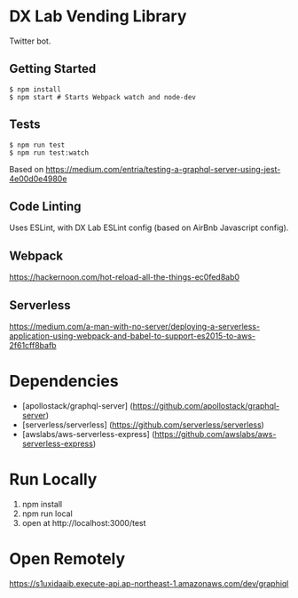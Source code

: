# DX Lab Vending Library

Twitter bot.

## Getting Started

```
$ npm install
$ npm start # Starts Webpack watch and node-dev
```

## Tests

```
$ npm run test
$ npm run test:watch
```

Based on https://medium.com/entria/testing-a-graphql-server-using-jest-4e00d0e4980e

## Code Linting

Uses ESLint, with DX Lab ESLint config (based on AirBnb Javascript config).

## Webpack

https://hackernoon.com/hot-reload-all-the-things-ec0fed8ab0

## Serverless

https://medium.com/a-man-with-no-server/deploying-a-serverless-application-using-webpack-and-babel-to-support-es2015-to-aws-2f61cff8bafb

# Dependencies
* [apollostack/graphql-server] (https://github.com/apollostack/graphql-server)
* [serverless/serverless] (https://github.com/serverless/serverless)
* [awslabs/aws-serverless-express] (https://github.com/awslabs/aws-serverless-express)

# Run Locally
1. npm install
2. npm run local
3. open at http://localhost:3000/test

# Open Remotely
https://s1uxidaaib.execute-api.ap-northeast-1.amazonaws.com/dev/graphiql
